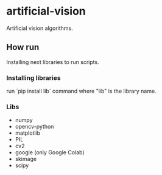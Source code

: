 # artificial-vision
Artificial vision algorithms.

## How run
Installing next libraries to run scripts.

### Installing libraries
run ´pip install lib´ command where "lib" is the library name.

### Libs
- numpy
- opencv-python
- matplotlib
- PIL
- cv2
- google (only Google Colab)
- skimage
- scipy
